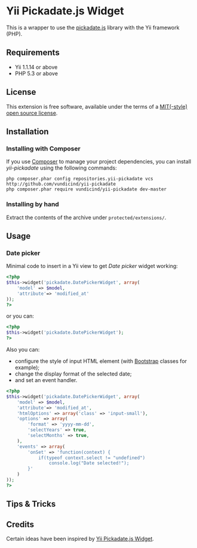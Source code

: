Yii Pickadate.js Widget
=======================

This is a wrapper to use the [pickadate.js](http://amsul.ca/pickadate.js/index.htm) library with the Yii framework (PHP).

Requirements
------------

* Yii 1.1.14 or above
* PHP 5.3 or above

License
-------

This extension is free software, available under the terms of a [MIT(-style) open source license](https://github.com/vundicind/yii-pickadate/blob/master/LICENSE).

Installation
-------------

### Installing with Composer

If you use [Composer](https://getcomposer.org/) to manage your project dependencies, you can install *yii-pickadate*
using the following commands:

```shell
php composer.phar config repositories.yii-pickadate vcs http://github.com/vundicind/yii-pickadate
php composer.phar require vundicind/yii-pickadate dev-master
```

### Installing by hand

Extract the contents of the archive under `protected/extensions/`.

Usage
-----

### Date picker

Minimal code to insert in a Yii view to get *Date picker* widget working:

```php
<?php
$this->widget('pickadate.DatePickerWidget', array(
    'model' => $model,
    'attribute'=> 'modified_at'
));
?>
````

or you can:

````php
<?php
$this->widget('pickadate.DatePickerWidget');
?>
````

Also you can:
* configure the style of input HTML element (with [Bootstrap](http://getbootstrap.com/2.3.2/base-css.html#forms) classes for example);
* change the display format of the selected date;
* and set an event handler.

```php
<?php
$this->widget('pickadate.DatePickerWidget', array(
    'model' => $model,
    'attribute'=> 'modified_at',
    'htmlOptions' => array('class' => 'input-small'),
    'options' => array(
        'format' => 'yyyy-mm-dd',
        'selectYears' => true,
        'selectMonths' => true,
    ),
    'events' => array(
        'onSet' => 'function(context) {
            if(typeof context.select != "undefined")
                console.log("Date selected!");
        }'
    )
));
?>
````

Tips & Tricks
-------------

Credits
-------

Certain ideas have been inspired by [Yii Pickadate.js Widget](https://github.com/bromden/YiiPickadateWidget).
